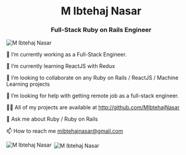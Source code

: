 <h1 align="center">M Ibtehaj Nasar</h1>
<h3 align="center">Full-Stack Ruby on Rails Engineer</h3>

<p align="left"> <img src="https://komarev.com/ghpvc/?username=MIbtehajNasar" alt="M Ibtehaj Nasar" /> </p>

🔭 I’m currently working as a Full-Stack Engineer.

🌱 I’m currently learning ReactJS with Redux

👯 I’m looking to collaborate on any Ruby on Rails / ReactJS / Machine Learning projects

🤝 I’m looking for help with getting remote job as a full-stack engineer.

👨‍💻 All of my projects are available at http://github.com/MIbtehajNasar

💬 Ask me about Ruby / Ruby on Rails

📫 How to reach me mibtehajnasar@gmail.com



<p><img align="left" src="https://github-readme-stats.vercel.app/api/top-langs/?username=MIbtehajNasar&layout=compact" alt="M Ibtehaj Nasar" /></p>

<p>&nbsp;<img align="center" src="https://github-readme-stats.vercel.app/api?username=MIbtehajNasar&show_icons=true" alt="M Ibtehaj Nasar" /></p>
